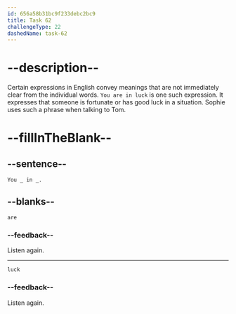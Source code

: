 ```yaml
---
id: 656a58b31bc9f233debc2bc9
title: Task 62
challengeType: 22
dashedName: task-62
---
```


<!--
AUDIO REFERENCE:
Sophie: But hey, your desk is just like my desk. You are in luck.
-->

# --description--

Certain expressions in English convey meanings that are not immediately clear from the individual words. `You are in luck` is one such expression.
It expresses that someone is fortunate or has good luck in a situation. Sophie uses such a phrase when talking to Tom.

# --fillInTheBlank--

## --sentence--

`You _ in _.`

## --blanks--

`are`

### --feedback--

Listen again.

---

`luck`

### --feedback--

Listen again.
